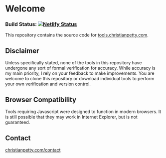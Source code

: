 # Welcome
### Build Status: [![Netlify Status](https://api.netlify.com/api/v1/badges/d6c5d336-e815-4597-9e60-df8c46a9fc43/deploy-status)](https://app.netlify.com/sites/christianpetty-tools/deploys)

This repository contains the source code for [tools.christianpetty.com](https://tools.christianpetty.com).

## Disclaimer
Unless specifically stated, none of the tools in this repository have undergone any sort of formal verification for accuracy. While accuracy is my main priority, I rely on your feedback to make improvements. You are welcome to clone this repository or download individual tools to perform your own verification and version control.

## Browser Compatibility
Tools requiring Javascript were designed to function in modern browsers. It is still possible that they may work in Internet Explorer, but is not guaranteed.

## Contact
[christianpetty.com/contact](https://www.christianpetty.com/contact)
